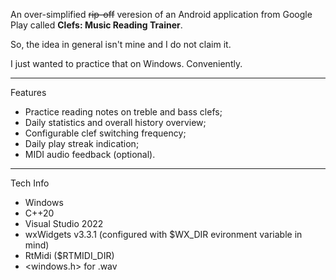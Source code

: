An over-simplified ~~rip-off~~ veresion of an Android application from Google Play called **Clefs: Music Reading Trainer**.

So, the idea in general isn't mine and I do not claim it.

I just wanted to practice that on Windows. Conveniently.

---

Features
- Practice reading notes on treble and bass clefs;
- Daily statistics and overall history overview;
- Configurable clef switching frequency;
- Daily play streak indication;
- MIDI audio feedback (optional).

---

Tech Info
- Windows
- C++20
- Visual Studio 2022
- wxWidgets v3.3.1 (configured with $WX_DIR evironment variable in mind)
- RtMidi ($RTMIDI_DIR)
- <windows.h> for .wav
